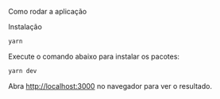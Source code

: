 Como rodar a aplicação

Instalação

```bash
yarn
```

Execute o comando abaixo para instalar os pacotes:

```bash
yarn dev
```

Abra [http://localhost:3000](http://localhost:3000) no navegador para ver o resultado.
